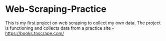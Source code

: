 # Web-Scraping-Practice
This is my first project on web scraping to collect my own data. The project is functioning and collects data from a practice site - https://books.toscrape.com/

#
